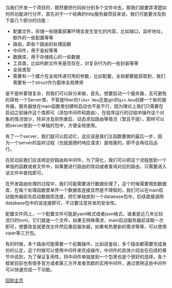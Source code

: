 当我们开发一个项目时，既然要把代码拆分到多个文件中去，那我们就要弄清楚如何将功能进行分开，首先对于一个经典的http服务器项目来说，我们可能要涉及到下面几个部分的功能：

- 配置文件，存储一些随着部署环境会发生变化的内容，比如端口，监听地址，额外的一些配置等等
- 路由，即各个路由的处理函数
- 中间件，用于鉴权等等
- 数据库，用于存储核心的一些数据
- 工具类，比如判断文件夹是否存在，对复杂行为的一些封装等等
- 全局类型
- 需要有一个媒介在全局传递可用的参数，比如配置，全局都要能获取到，我们需要有一个struct作为载体全局携带

是不是听着很复杂，但我们可以拆分来做，首先，想要启动一个服务器，无可避免的得有一个Server类，不管是fiber的`fiber.New`还是gin的`gin.New`创建一个新的服务器，服务器放在main函数里创建和启动也不是不行，因为理论上我们只需要在启动之前操作这个类即可（添加中间件和路由），在程序运行的过程中操作这个对象的情况很少，除非涉及到热重启、动态添加路由等情况（暂且不提），那样可以把server放到一个单独的包中，方便全局使用。

有了一个server，我们就可以启动它，这应该是我们主函数要做的最后一步，因为一个server的监听过程（也就是随时响应请求）是阻塞的，即不会再往后运行。

在启动前我们应该绑定好路由和中间件，为了简化，我们可以把这个流程放到一个单独的函数或者文件中，如果要进行路由的改动或者查询对应的路由，只需要进入该文件中查找即可。

在开发路由处理的过程中，我们可能需要进行数据处理了，这个时候需要用到数据库，在每个处理函数里单开一个数据库连接显然是不理智的，我们可以在main启动服务器前先启动数据库连接，把它单独放到一个database包中，后续直接调用database包中的该连接即可，不过要注意并发的安全性。

配置文件同上，一个配置文件可能是yaml格式或者json格式，或者是近几年比较流行的toml，它们就是一个文件，如果无特殊需求，main启动服务器前读取一次即可，想要改变就更改文件然后重启服务器，如果有热更新的需求等等，可以使用viper等三方包。

有的时候，多个路由可能需要一个前置操作，比如说鉴权，多个路由都需要完成身份的认定，这个时候可以使用中间件来完成操作，中间件的具体介绍会在后续的章节中说到，为了保证复用性，将中间件单独放到一个包里也是个很好的选择，各个框架目前也有很多官方或者第三方开发者贡献的实用中间件，通过使用这些中间件可以快速完成一下功能。

[回到主页](./README.md)
